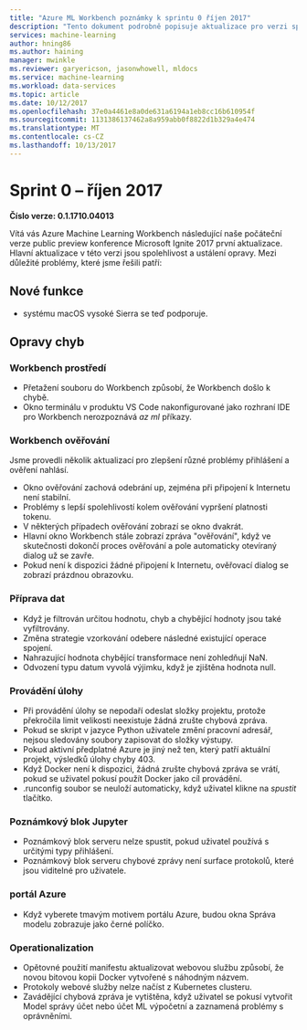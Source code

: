 ```yaml
---
title: "Azure ML Workbench poznámky k sprintu 0 říjen 2017"
description: "Tento dokument podrobně popisuje aktualizace pro verzi sprintu 0 Azure ML"
services: machine-learning
author: hning86
ms.author: haining
manager: mwinkle
ms.reviewer: garyericson, jasonwhowell, mldocs
ms.service: machine-learning
ms.workload: data-services
ms.topic: article
ms.date: 10/12/2017
ms.openlocfilehash: 37e0a4461e8a0de631a6194a1eb8cc16b610954f
ms.sourcegitcommit: 1131386137462a8a959abb0f8822d1b329a4e474
ms.translationtype: MT
ms.contentlocale: cs-CZ
ms.lasthandoff: 10/13/2017
---
```

# <a name="sprint-0---october-2017"></a>Sprint 0 – říjen 2017 

**Číslo verze: 0.1.1710.04013**

Vítá vás Azure Machine Learning Workbench následující naše počáteční verze public preview konference Microsoft Ignite 2017 první aktualizace. Hlavní aktualizace v této verzi jsou spolehlivost a ustálení opravy.  Mezi důležité problémy, které jsme řešili patří:

## <a name="new-features"></a>Nové funkce
- systému macOS vysoké Sierra se teď podporuje.

## <a name="bug-fixes"></a>Opravy chyb
### <a name="workbench-experience"></a>Workbench prostředí
- Přetažení souboru do Workbench způsobí, že Workbench došlo k chybě.
- Okno terminálu v produktu VS Code nakonfigurované jako rozhraní IDE pro Workbench nerozpoznává _az ml_ příkazy.

### <a name="workbench-authentication"></a>Workbench ověřování
Jsme provedli několik aktualizací pro zlepšení různé problémy přihlášení a ověření nahlásí.
- Okno ověřování zachová odebrání up, zejména při připojení k Internetu není stabilní.
- Problémy s lepší spolehlivostí kolem ověřování vypršení platnosti tokenu.
- V některých případech ověřování zobrazí se okno dvakrát.
- Hlavní okno Workbench stále zobrazí zpráva "ověřování", když ve skutečnosti dokončí proces ověřování a pole automaticky otevíraný dialog už se zavře.
- Pokud není k dispozici žádné připojení k Internetu, ověřovací dialog se zobrazí prázdnou obrazovku.

### <a name="data-preparation"></a>Příprava dat 
- Když je filtrován určitou hodnotu, chyb a chybějící hodnoty jsou také vyfiltrovány.
- Změna strategie vzorkování odebere následné existující operace spojení.
- Nahrazující hodnota chybějící transformace není zohledňují NaN.
- Odvození typu datum vyvolá výjimku, když je zjištěna hodnota null.

### <a name="job-execution"></a>Provádění úlohy
- Při provádění úlohy se nepodaří odeslat složky projektu, protože překročila limit velikosti neexistuje žádná zrušte chybová zpráva.
- Pokud se skript v jazyce Python uživatele změní pracovní adresář, nejsou sledovány soubory zapisovat do složky výstupy. 
- Pokud aktivní předplatné Azure je jiný než ten, který patří aktuální projekt, výsledků úlohy chyby 403.
- Když Docker není k dispozici, žádná zrušte chybová zpráva se vrátí, pokud se uživatel pokusí použít Docker jako cíl provádění.
- .runconfig soubor se neuloží automaticky, když uživatel klikne na _spustit_ tlačítko.

### <a name="jupyter-notebook"></a>Poznámkový blok Jupyter
- Poznámkový blok serveru nelze spustit, pokud uživatel používá s určitými typy přihlášení.
- Poznámkový blok serveru chybové zprávy není surface protokolů, které jsou viditelné pro uživatele.

### <a name="azure-portal"></a>portál Azure
- Když vyberete tmavým motivem portálu Azure, budou okna Správa modelu zobrazuje jako černé políčko.

### <a name="operationalization"></a>Operationalization
- Opětovné použití manifestu aktualizovat webovou službu způsobí, že novou bitovou kopii Docker vytvořené s náhodným názvem.
- Protokoly webové služby nelze načíst z Kubernetes clusteru.
- Zavádějící chybová zpráva je vytištěna, když uživatel se pokusí vytvořit Model správy účet nebo účet ML výpočetní a zaznamená problémy s oprávněními.
